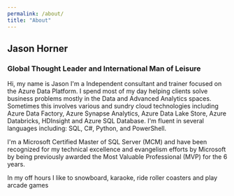 ```yaml
---
permalink: /about/
title: "About"
---
```

## Jason Horner
### Global Thought Leader and International Man of Leisure

Hi, my name is Jason I'm a Independent consultant and trainer focused on the Azure Data Platform. I spend most of my day helping clients solve business problems mostly in the Data and Advanced Analytics spaces. Sometimes this involves various and sundry cloud technologies including Azure Data Factory, Azure Synapse Analytics, Azure Data Lake Store, Azure Databricks, HDInsight and Azure SQL Database. I'm fluent in several languages including: SQL, C#, Python, and PowerShell.

I'm a Microsoft Certified Master of SQL Server (MCM) and have been recognized for my technical excellence and evangelism efforts by Microsoft by being previously awarded the Most Valuable Professional (MVP) for the 6 years.

In my off hours I like to snowboard, karaoke, ride roller coasters and play arcade games
